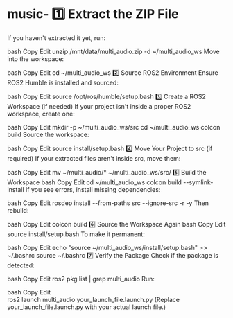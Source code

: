 # music- 1️⃣ Extract the ZIP File
If you haven't extracted it yet, run:

bash
Copy
Edit
unzip /mnt/data/multi_audio.zip -d ~/multi_audio_ws
Move into the workspace:

bash
Copy
Edit
cd ~/multi_audio_ws
2️⃣ Source ROS2 Environment
Ensure ROS2 Humble is installed and sourced:

bash
Copy
Edit
source /opt/ros/humble/setup.bash
3️⃣ Create a ROS2 Workspace (if needed)
If your project isn't inside a proper ROS2 workspace, create one:

bash
Copy
Edit
mkdir -p ~/multi_audio_ws/src
cd ~/multi_audio_ws
colcon build
Source the workspace:

bash
Copy
Edit
source install/setup.bash
4️⃣ Move Your Project to src (if required)
If your extracted files aren't inside src, move them:

bash
Copy
Edit
mv ~/multi_audio/* ~/multi_audio_ws/src/
5️⃣ Build the Workspace
bash
Copy
Edit
cd ~/multi_audio_ws
colcon build --symlink-install
If you see errors, install missing dependencies:

bash
Copy
Edit
rosdep install --from-paths src --ignore-src -r -y
Then rebuild:

bash
Copy
Edit
colcon build
6️⃣ Source the Workspace Again
bash
Copy
Edit
source install/setup.bash
To make it permanent:

bash
Copy
Edit
echo "source ~/multi_audio_ws/install/setup.bash" >> ~/.bashrc
source ~/.bashrc
7️⃣ Verify the Package
Check if the package is detected:

bash
Copy
Edit
ros2 pkg list | grep multi_audio
Run:

bash
Copy
Edit      
ros2 launch multi_audio your_launch_file.launch.py
(Replace your_launch_file.launch.py with your actual launch file.)
